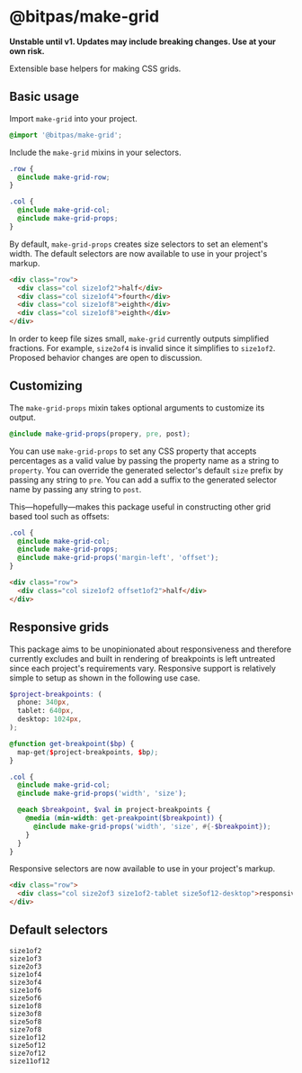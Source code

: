 # @bitpas/make-grid

**Unstable until v1. Updates may include breaking changes. Use at your own risk.**

Extensible base helpers for making CSS grids.

## Basic usage

Import `make-grid` into your project.

```scss
@import '@bitpas/make-grid';
```

Include the `make-grid` mixins in your selectors.

```scss
.row {
  @include make-grid-row;
}

.col {
  @include make-grid-col;
  @include make-grid-props;
}
```

By default, `make-grid-props` creates size selectors to set an element's width. The default selectors are now available to use in your project's markup.

```html
<div class="row">
  <div class="col size1of2">half</div>
  <div class="col size1of4">fourth</div>
  <div class="col size1of8">eighth</div>
  <div class="col size1of8">eighth</div>
</div>
```

In order to keep file sizes small, `make-grid` currently outputs simplified fractions. For example, `size2of4` is invalid since it simplifies to `size1of2`. Proposed behavior changes are open to discussion.

## Customizing

The `make-grid-props` mixin takes optional arguments to customize its output.

```scss
@include make-grid-props(propery, pre, post);
```

You can use `make-grid-props` to set any CSS property that accepts percentages as a valid value by passing the property name as a string to `property`. You can override the generated selector's default `size` prefix by passing any string to `pre`. You can add a suffix to the generated selector name by passing any string to `post`.

This—hopefully—makes this package useful in constructing other grid based tool such as offsets:

```scss
.col {
  @include make-grid-col;
  @include make-grid-props;
  @include make-grid-props('margin-left', 'offset');
}
```

```html
<div class="row">
  <div class="col size1of2 offset1of2">half</div>
</div>
```

## Responsive grids

This package aims to be unopinionated about responsiveness and therefore currently excludes and built in rendering of breakpoints is left untreated since each project's requirements vary. Responsive support is relatively simple to setup as shown in the following use case.

```scss
$project-breakpoints: (
  phone: 340px,
  tablet: 640px,
  desktop: 1024px,
);

@function get-breakpoint($bp) {
  map-get($project-breakpoints, $bp);
}

.col {
  @include make-grid-col;
  @include make-grid-props('width', 'size');

  @each $breakpoint, $val in project-breakpoints {
    @media (min-width: get-preakpoint($breakpoint)) {
      @include make-grid-props('width', 'size', #{-$breakpoint});
    }
  }
}
```

Responsive selectors are now available to use in your project's markup.

```html
<div class="row">
  <div class="col size2of3 size1of2-tablet size5of12-desktop">responsive</div>
</div>
```

## Default selectors

```
size1of2
size1of3
size2of3
size1of4
size3of4
size1of6
size5of6
size1of8
size3of8
size5of8
size7of8
size1of12
size5of12
size7of12
size11of12
```

